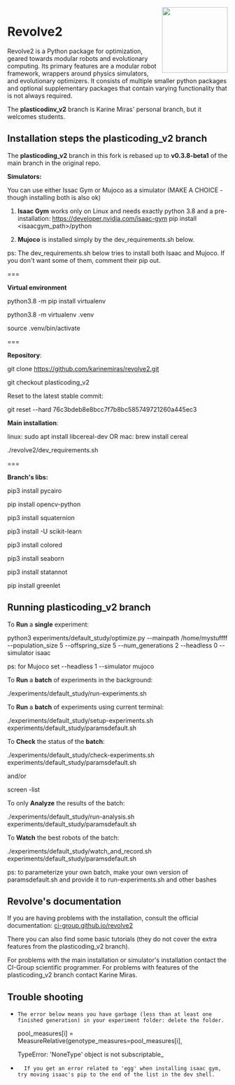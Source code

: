 <img  align="right" width="150" height="150"  src="/docs/source/logo.png">

# Revolve2
Revolve2 is a Python package for optimization, geared towards modular robots and evolutionary computing.
Its primary features are a modular robot framework, wrappers around physics simulators, and evolutionary optimizers.
It consists of multiple smaller python packages and optional supplementary packages that contain varying functionality that is not always required.

The **plasticodinv_v2** branch is Karine Miras' personal branch, but it welcomes students.

## Installation steps the plasticoding_v2 branch

The **plasticoding_v2** branch in this fork is rebased up to **v0.3.8-beta1** of the main branch in the original repo.


**Simulators:**

You can use either Issac Gym or Mujoco as a simulator (MAKE A CHOICE - though installing both is also ok)

1) **Isaac Gym** works only on Linux and needs exactly python 3.8 and a pre-installation: 
https://developer.nvidia.com/isaac-gym
pip install <isaacgym_path>/python

2) **Mujoco** is installed simply by the dev_requirements.sh below.

ps: The dev_requirements.sh below tries to install both Isaac and Mujoco. If you don't want some of them, comment their pip out.

===

**Virtual environment**

python3.8 -m pip install virtualenv

python3.8 -m virtualenv .venv

source .venv/bin/activate

===

**Repository**:

git clone https://github.com/karinemiras/revolve2.git

git checkout plasticoding_v2

Reset to the latest stable commit:

git reset --hard 76c3bdeb8e8bcc7f7b8bc585749721260a445ec3

**Main installation**:

linux: sudo apt install libcereal-dev
OR
mac: brew install cereal

./revolve2/dev_requirements.sh

===

**Branch's **libs**:**

pip3 install pycairo

pip install opencv-python

pip3 install squaternion

pip3 install -U scikit-learn

pip3 install colored

pip3 install seaborn

pip3 install statannot

pip install greenlet


## Running plasticoding_v2 branch

To **Run** a **single** experiment:

python3 experiments/default_study/optimize.py --mainpath /home/mystuffff  --population_size 5 --offspring_size 5 --num_generations 2 --headless 0 --simulator isaac

ps: for Mujoco set --headless 1 --simulator mujoco

To **Run** a **batch** of experiments in the background:

./experiments/default_study/run-experiments.sh

To **Run** a **batch** of experiments using current terminal:

./experiments/default_study/setup-experiments.sh experiments/default_study/paramsdefault.sh

To **Check** the status of the **batch**:

./experiments/default_study/check-experiments.sh experiments/default_study/paramsdefault.sh


and/or 

screen -list

To only **Analyze** the results of the batch:

./experiments/default_study/run-analysis.sh experiments/default_study/paramsdefault.sh

To  **Watch** the best robots of the batch:

./experiments/default_study/watch_and_record.sh experiments/default_study/paramsdefault.sh


ps: to parameterize your own batch, make your own version of paramsdefault.sh and provide it to run-experiments.sh and other bashes


## Revolve's documentation
If you are having problems with the installation, consult the official documentation:
[ci-group.github.io/revolve2](https://ci-group.github.io/revolve2/)

There you can also find some basic tutorials (they do not cover the extra features from the plasticoding_v2 branch).

For problems with the main installation or simulator's installation contact the CI-Group scientific programmer.
For problems with features of the plasticoding_v2 branch contact Karine Miras.

## Trouble shooting

-     The error below means you have garbage (less than at least one finished generation) in your experiment folder: delete the folder.
    pool_measures[i] = MeasureRelative(genotype_measures=pool_measures[i],

    TypeError: 'NoneType' object is not subscriptable_


-       If you get an error related to 'egg' when installing isaac gym, try moving isaac's pip to the end of the list in the dev shell.

